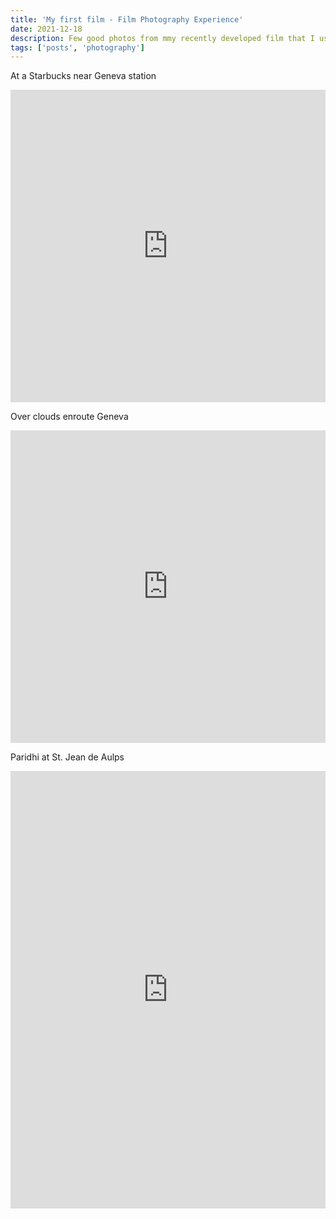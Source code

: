 ```yaml
---
title: 'My first film - Film Photography Experience'
date: 2021-12-18
description: Few good photos from mmy recently developed film that I used for the first time
tags: ['posts', 'photography']
---
```


<style>
    @media only screen and (max-width: 768px) { 
        iframe {
            height: 200px !important;
        }
    }
</style>

At a Starbucks near Geneva station

<iframe style="border:0;width:100%;height:500px"src="https://lh3.googleusercontent.com/pw/AM-JKLVhzOf-Zq6lY3AYsTIv2-WeePrYgTiQYEJWcBlptCsbpSTi3tQtkvZkIUUq_rMN_3q4VNB4PLCf0VGEVOBMD-ra48L-Ko5hUrV-_RAYdo6L_U8pSJrJyKTSZ8_wJialysB0Aaq_xu_N7RZi7eAjMm-PKQ=w1996-h1338-no"></iframe>

Over clouds enroute Geneva

<iframe style="border:0;width:100%;height:500px"src="https://lh3.googleusercontent.com/pw/AM-JKLVuiEHYEy89aYyfUMCpCVleeSl2S5QX3UZvbWts_PXuQiSYPRD_UsUhy30N95bnja_-ZyHB6O0bcfFQ1CDkA8CVHYkQ_x9LPXbuQCurzOaQGXcARo7Yq7H8epWC34Tf4xRq8x85OoWRyZhprtcc2zBykg=w2206-h1478-no"></iframe>

Paridhi at St. Jean de Aulps

<iframe style="border:0;width:100%;height:700px"src="https://lh3.googleusercontent.com/pw/AM-JKLXxGKPiK60opbCJVr2903W6PRZHjkYjyUjMwwLz8GTu4BcPNM8w50XSQLTzIBuCkWN7e4LEuIwG1vCY2uMGEG1B8lOjr6jtIJACq7UDHwzftQEOEtXjizBqqvm7aNGOQoMPlfjssAkVgiTWQYdjtunAuw=w992-h1478-no"></iframe>
